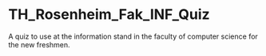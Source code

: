 # TH_Rosenheim_Fak_INF_Quiz
A quiz to use at the information stand in the faculty of computer science for the new freshmen.
